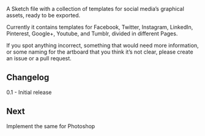 A Sketch file with a collection of templates for social media’s graphical assets, ready to be exported.

Currently it contains templates for Facebook, Twitter, Instagram, LinkedIn, Pinterest, Google+, Youtube, and Tumblr, divided in different Pages.

If you spot anything incorrect, something that would need more information, or some naming for the artboard that you think it’s not clear, please create an issue or a pull request.

## Changelog

0.1 - Initial release

## Next

Implement the same for Photoshop